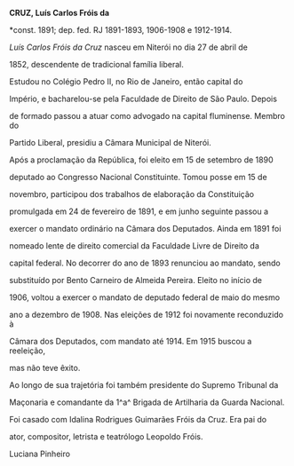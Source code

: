 **CRUZ, Luís Carlos Fróis da**



\*const. 1891; dep. fed. RJ 1891-1893, 1906-1908 e 1912-1914.



*Luís Carlos Fróis da Cruz* nasceu em Niterói no dia 27 de abril de

1852, descendente de tradicional família liberal.



Estudou no Colégio Pedro II, no Rio de Janeiro, então capital do

Império, e bacharelou-se pela Faculdade de Direito de São Paulo. Depois

de formado passou a atuar como advogado na capital fluminense. Membro do

Partido Liberal, presidiu a Câmara Municipal de Niterói.



Após a proclamação da República, foi eleito em 15 de setembro de 1890

deputado ao Congresso Nacional Constituinte. Tomou posse em 15 de

novembro, participou dos trabalhos de elaboração da Constituição

promulgada em 24 de fevereiro de 1891, e em junho seguinte passou a

exercer o mandato ordinário na Câmara dos Deputados. Ainda em 1891 foi

nomeado lente de direito comercial da Faculdade Livre de Direito da

capital federal. No decorrer do ano de 1893 renunciou ao mandato, sendo

substituído por Bento Carneiro de Almeida Pereira. Eleito no início de

1906, voltou a exercer o mandato de deputado federal de maio do mesmo

ano a dezembro de 1908. Nas eleições de 1912 foi novamente reconduzido à

Câmara dos Deputados, com mandato até 1914. Em 1915 buscou a reeleição,

mas não teve êxito.



Ao longo de sua trajetória foi também presidente do Supremo Tribunal da

Maçonaria e comandante da 1^a^ Brigada de Artilharia da Guarda Nacional.



Foi casado com Idalina Rodrigues Guimarães Fróis da Cruz. Era pai do

ator, compositor, letrista e teatrólogo Leopoldo Fróis.



Luciana Pinheiro



